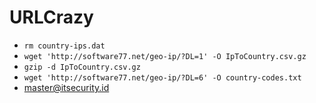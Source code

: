 # URLCrazy
* ``rm country-ips.dat``
* ``wget 'http://software77.net/geo-ip/?DL=1' -O IpToCountry.csv.gz``
* ``gzip -d IpToCountry.csv.gz``
* ``wget 'http://software77.net/geo-ip/?DL=6' -O country-codes.txt``
* [master@itsecurity.id](https://itsecurity.id)

